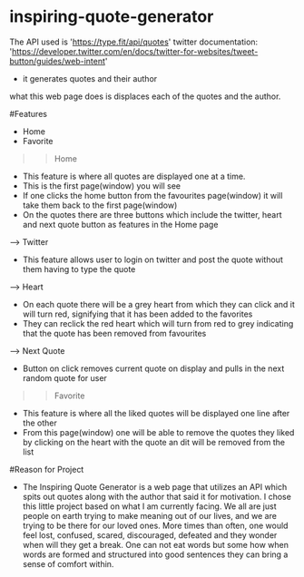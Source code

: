 # inspiring-quote-generator

The API used is 'https://type.fit/api/quotes'
twitter documentation: 'https://developer.twitter.com/en/docs/twitter-for-websites/tweet-button/guides/web-intent'
- it generates quotes and their author

what this web page does is displaces each of the quotes and the author.

#Features
- Home
- Favorite

>> Home
- This feature is where all quotes are displayed one at a time.
- This is the first page(window) you will see 
- If one clicks the home button from the favourites page(window) it will take them back to the first page(window)
- On the quotes there are three buttons which include the twitter, heart and next quote button as features in the Home page

--> Twitter
- This feature allows user to login on twitter and post the quote without them having to type the quote

--> Heart
- On each quote there will be a grey heart from which they can click and it will turn red, signifying that it has been added to the favorites
- They can reclick the red heart which will turn from red to grey indicating that the quote has been removed from favourites

--> Next Quote
- Button on click removes current quote on display and pulls in the next random quote for user

>> Favorite
- This feature is where all the liked quotes will be displayed one line after the other
- From this page(window) one will be able to remove the quotes they liked by clicking on the heart with the quote an dit will be removed from the list

#Reason for Project
- The Inspiring Quote Generator is a web page that utilizes an API which spits out quotes along with the author that said it for motivation. I chose this little project based on what I am currently facing.
We all are just people on earth trying to make meaning out of our lives, and we are trying to be there for our loved ones. More times than often, one would feel lost, confused, scared, 
discouraged, defeated and they wonder when will they get a break. One can not eat words but some how when words are formed and structured into good sentences they can bring a sense of comfort within.
